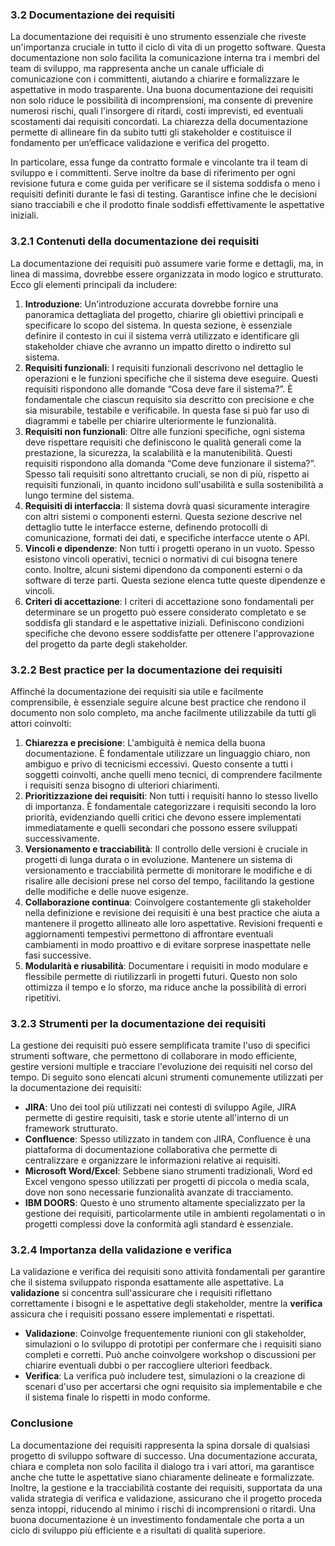### 3.2 Documentazione dei requisiti

La documentazione dei requisiti è uno strumento essenziale che riveste un'importanza cruciale in tutto il ciclo di vita di un progetto software. Questa documentazione non solo facilita la comunicazione interna tra i membri del team di sviluppo, ma rappresenta anche un canale ufficiale di comunicazione con i committenti, aiutando a chiarire e formalizzare le aspettative in modo trasparente. Una buona documentazione dei requisiti non solo riduce le possibilità di incomprensioni, ma consente di prevenire numerosi rischi, quali l'insorgere di ritardi, costi imprevisti, ed eventuali scostamenti dai requisiti concordati. La chiarezza della documentazione permette di allineare fin da subito tutti gli stakeholder e costituisce il fondamento per un’efficace validazione e verifica del progetto.

In particolare, essa funge da contratto formale e vincolante tra il team di sviluppo e i committenti. Serve inoltre da base di riferimento per ogni revisione futura e come guida per verificare se il sistema soddisfa o meno i requisiti definiti durante le fasi di testing. Garantisce infine che le decisioni siano tracciabili e che il prodotto finale soddisfi effettivamente le aspettative iniziali.

### 3.2.1 Contenuti della documentazione dei requisiti

La documentazione dei requisiti può assumere varie forme e dettagli, ma, in linea di massima, dovrebbe essere organizzata in modo logico e strutturato. Ecco gli elementi principali da includere:

1. **Introduzione**: Un'introduzione accurata dovrebbe fornire una panoramica dettagliata del progetto, chiarire gli obiettivi principali e specificare lo scopo del sistema. In questa sezione, è essenziale definire il contesto in cui il sistema verrà utilizzato e identificare gli stakeholder chiave che avranno un impatto diretto o indiretto sul sistema.
2. **Requisiti funzionali**: I requisiti funzionali descrivono nel dettaglio le operazioni e le funzioni specifiche che il sistema deve eseguire. Questi requisiti rispondono alle domande “Cosa deve fare il sistema?”. È fondamentale che ciascun requisito sia descritto con precisione e che sia misurabile, testabile e verificabile. In questa fase si può far uso di diagrammi e tabelle per chiarire ulteriormente le funzionalità.
3. **Requisiti non funzionali**: Oltre alle funzioni specifiche, ogni sistema deve rispettare requisiti che definiscono le qualità generali come la prestazione, la sicurezza, la scalabilità e la manutenibilità. Questi requisiti rispondono alla domanda “Come deve funzionare il sistema?”. Spesso tali requisiti sono altrettanto cruciali, se non di più, rispetto ai requisiti funzionali, in quanto incidono sull'usabilità e sulla sostenibilità a lungo termine del sistema.
4. **Requisiti di interfaccia**: Il sistema dovrà quasi sicuramente interagire con altri sistemi o componenti esterni. Questa sezione descrive nel dettaglio tutte le interfacce esterne, definendo protocolli di comunicazione, formati dei dati, e specifiche interfacce utente o API.
5. **Vincoli e dipendenze**: Non tutti i progetti operano in un vuoto. Spesso esistono vincoli operativi, tecnici o normativi di cui bisogna tenere conto. Inoltre, alcuni sistemi dipendono da componenti esterni o da software di terze parti. Questa sezione elenca tutte queste dipendenze e vincoli.
6. **Criteri di accettazione**: I criteri di accettazione sono fondamentali per determinare se un progetto può essere considerato completato e se soddisfa gli standard e le aspettative iniziali. Definiscono condizioni specifiche che devono essere soddisfatte per ottenere l'approvazione del progetto da parte degli stakeholder.

### 3.2.2 Best practice per la documentazione dei requisiti

Affinché la documentazione dei requisiti sia utile e facilmente comprensibile, è essenziale seguire alcune best practice che rendono il documento non solo completo, ma anche facilmente utilizzabile da tutti gli attori coinvolti:

1. **Chiarezza e precisione**: L'ambiguità è nemica della buona documentazione. È fondamentale utilizzare un linguaggio chiaro, non ambiguo e privo di tecnicismi eccessivi. Questo consente a tutti i soggetti coinvolti, anche quelli meno tecnici, di comprendere facilmente i requisiti senza bisogno di ulteriori chiarimenti.
2. **Prioritizzazione dei requisiti**: Non tutti i requisiti hanno lo stesso livello di importanza. È fondamentale categorizzare i requisiti secondo la loro priorità, evidenziando quelli critici che devono essere implementati immediatamente e quelli secondari che possono essere sviluppati successivamente.
3. **Versionamento e tracciabilità**: Il controllo delle versioni è cruciale in progetti di lunga durata o in evoluzione. Mantenere un sistema di versionamento e tracciabilità permette di monitorare le modifiche e di risalire alle decisioni prese nel corso del tempo, facilitando la gestione delle modifiche e delle nuove esigenze.
4. **Collaborazione continua**: Coinvolgere costantemente gli stakeholder nella definizione e revisione dei requisiti è una best practice che aiuta a mantenere il progetto allineato alle loro aspettative. Revisioni frequenti e aggiornamenti tempestivi permettono di affrontare eventuali cambiamenti in modo proattivo e di evitare sorprese inaspettate nelle fasi successive.
5. **Modularità e riusabilità**: Documentare i requisiti in modo modulare e flessibile permette di riutilizzarli in progetti futuri. Questo non solo ottimizza il tempo e lo sforzo, ma riduce anche la possibilità di errori ripetitivi.

### 3.2.3 Strumenti per la documentazione dei requisiti

La gestione dei requisiti può essere semplificata tramite l'uso di specifici strumenti software, che permettono di collaborare in modo efficiente, gestire versioni multiple e tracciare l'evoluzione dei requisiti nel corso del tempo. Di seguito sono elencati alcuni strumenti comunemente utilizzati per la documentazione dei requisiti:

- **JIRA**: Uno dei tool più utilizzati nei contesti di sviluppo Agile, JIRA permette di gestire requisiti, task e storie utente all'interno di un framework strutturato.
- **Confluence**: Spesso utilizzato in tandem con JIRA, Confluence è una piattaforma di documentazione collaborativa che permette di centralizzare e organizzare le informazioni relative ai requisiti.
- **Microsoft Word/Excel**: Sebbene siano strumenti tradizionali, Word ed Excel vengono spesso utilizzati per progetti di piccola o media scala, dove non sono necessarie funzionalità avanzate di tracciamento.
- **IBM DOORS**: Questo è uno strumento altamente specializzato per la gestione dei requisiti, particolarmente utile in ambienti regolamentati o in progetti complessi dove la conformità agli standard è essenziale.

### 3.2.4 Importanza della validazione e verifica

La validazione e verifica dei requisiti sono attività fondamentali per garantire che il sistema sviluppato risponda esattamente alle aspettative. La **validazione** si concentra sull'assicurare che i requisiti riflettano correttamente i bisogni e le aspettative degli stakeholder, mentre la **verifica** assicura che i requisiti possano essere implementati e rispettati.

- **Validazione**: Coinvolge frequentemente riunioni con gli stakeholder, simulazioni o lo sviluppo di prototipi per confermare che i requisiti siano completi e corretti. Può anche coinvolgere workshop o discussioni per chiarire eventuali dubbi o per raccogliere ulteriori feedback.
- **Verifica**: La verifica può includere test, simulazioni o la creazione di scenari d'uso per accertarsi che ogni requisito sia implementabile e che il sistema finale lo rispetti in modo conforme.

### Conclusione

La documentazione dei requisiti rappresenta la spina dorsale di qualsiasi progetto di sviluppo software di successo. Una documentazione accurata, chiara e completa non solo facilita il dialogo tra i vari attori, ma garantisce anche che tutte le aspettative siano chiaramente delineate e formalizzate. Inoltre, la gestione e la tracciabilità costante dei requisiti, supportata da una valida strategia di verifica e validazione, assicurano che il progetto proceda senza intoppi, riducendo al minimo i rischi di incomprensioni o ritardi. Una buona documentazione è un investimento fondamentale che porta a un ciclo di sviluppo più efficiente e a risultati di qualità superiore.

